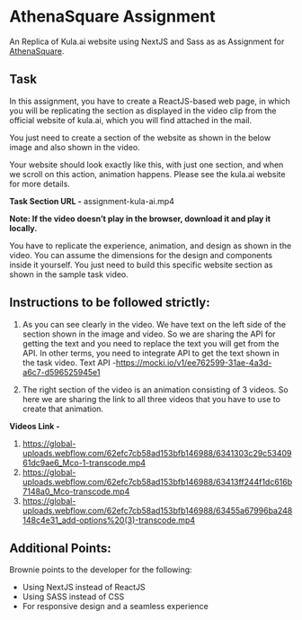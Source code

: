 # AthenaSquare Assignment
An Replica of Kula.ai website using NextJS and Sass as as Assignment for [AthenaSquare](https://athenasquare.org/).

## Task 

In this assignment, you have to create a ReactJS-based web page, in which you will be replicating the section as displayed in the video clip from the official website of kula.ai, which you will find attached in the mail.

You just need to create a section of the website as shown in the below image and also shown in the video. 

Your website should look exactly like this, with just one section, and when we scroll on this action, animation happens. Please see the kula.ai website for more details.


**Task Section URL -** assignment-kula-ai.mp4


**Note: If the video doesn’t play in the browser, download it and play it locally.**

You have to replicate the experience, animation, and design as shown in the video. You can assume the dimensions for the design and components inside it 
yourself. You just need to build this specific website section as shown in the sample task video.



 ## Instructions to be followed strictly:
 
1. As you can see clearly in the video. We have text on the left side of the section shown in the image and video. So we are sharing the API for getting the text and you need to replace the text you will get from the API. In other terms, you need to integrate API to get the text shown in the task video.
Text API -https://mocki.io/v1/ee762599-31ae-4a3d-a6c7-d596525945e1

2. The right section of the video is an animation consisting of 3 videos. So here we are sharing the link to all three videos that you have to use to create that animation.

**Videos Link -** 
1. https://global-uploads.webflow.com/62efc7cb58ad153bfb146988/6341303c29c5340961dc9ae6_Mco-1-transcode.mp4
2. https://global-uploads.webflow.com/62efc7cb58ad153bfb146988/63413ff244f1dc616b7148a0_Mco-transcode.mp4
3. https://global-uploads.webflow.com/62efc7cb58ad153bfb146988/63455a67996ba248148c4e31_add-options%20(3)-transcode.mp4



 ## Additional Points: 
 Brownie points to the developer for the following:
- Using NextJS instead of ReactJS
- Using SASS instead of CSS
- For responsive design and a seamless experience


